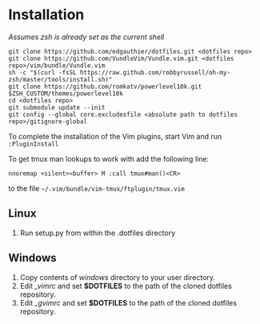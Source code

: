 Installation
============

*Assumes zsh is already set as the current shell*

    git clone https://github.com/edgauthier/dotfiles.git <dotfiles repo>
    git clone https://github.com/VundleVim/Vundle.vim.git <dotfiles repo>/vim/bundle/Vundle.vim
    sh -c "$(curl -fsSL https://raw.github.com/robbyrussell/oh-my-zsh/master/tools/install.sh)"
    git clone https://github.com/romkatv/powerlevel10k.git $ZSH_CUSTOM/themes/powerlevel10k
    cd <dotfiles repo>
    git submodule update --init
    git config --global core.excludesfile <absolute path to dotfiles repo>/gitignore-global
    
To complete the installation of the Vim plugins, start Vim and run `:PluginInstall`

To get tmux man lookups to work with <M> add the following line:

`nnoremap <silent><buffer> M :call tmux#man()<CR>`

to the file `~/.vim/bundle/vim-tmux/ftplugin/tmux.vim`

Linux
-----

1. Run setup.py from within the .dotfiles directory

Windows
-------

1. Copy contents of *windows* directory to your user directory.
1. Edit *_vimrc* and set **$DOTFILES** to the path of the cloned dotfiles repository.
1. Edit *_gvimrc* and set **$DOTFILES** to the path of the cloned dotfiles repository.
